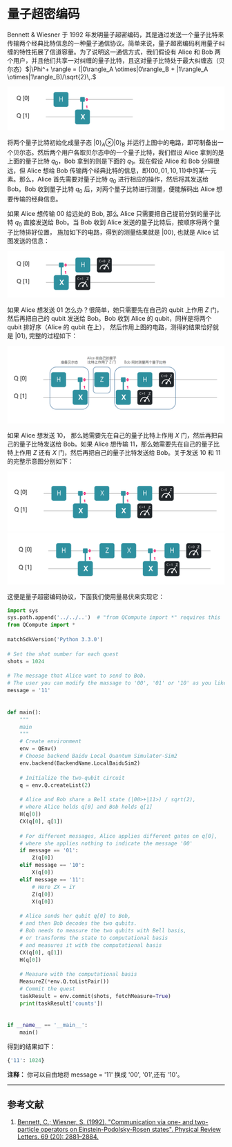 # 量子超密编码

Bennett & Wiesner 于 1992 年发明量子超密编码，其是通过发送一个量子比特来传输两个经典比特信息的一种量子通信协议。简单来说，量子超密编码利用量子纠缠的特性拓展了信道容量。为了说明这一通信方式，我们假设有 Alice 和 Bob 两个用户，并且他们共享一对纠缠的量子比特，且这对量子比特处于最大纠缠态（贝尔态）$|\Phi^+ \rangle = (|0\rangle_A \otimes|0\rangle_B + |1\rangle_A \otimes|1\rangle_B)/\sqrt{2}\,.$

![avatar](./PIC/bell_QH.png)

将两个量子比特初始化成量子态 $|0\rangle_A\otimes|0\rangle_B$ 并运行上图中的电路，即可制备出一个贝尔态。然后两个用户各取贝尔态中的一个量子比特，我们假设 Alice 拿到的是上面的量子比特 $q_0$，Bob 拿到的则是下面的 $q_1$。现在假设 Alice 和 Bob 分隔很远，但 Alice 想给 Bob 传输两个经典比特的信息，即$\{00,01,10,11\}$中的某一元素。那么，Alice 首先需要对量子比特 $q_0$ 进行相应的操作，然后将其发送给 Bob。Bob 收到量子比特 $q_0$ 后，对两个量子比特进行测量，便能解码出 Alice 想要传输的经典信息。

如果 Alice 想传输 $00$ 给远处的 Bob, 那么 Alice 只需要把自己提前分到的量子比特 $q_0$ 直接发送给 Bob。当 Bob 收到 Alice 发送的量子比特后，按顺序将两个量子比特排好位置， 施加如下的电路，得到的测量结果就是 $\lvert {00}\rangle$, 也就是 Alice 试图发送的信息：

![avatar](./PIC/measure_QH.png)

如果 Alice 想发送 $01$ 怎么办？很简单，她只需要先在自己的 qubit 上作用 $Z$ 门，然后再把自己的 qubit 发送给 Bob。Bob 收到 Alice 的 qubit，同样是将两个 qubit 排好序（Alice 的 qubit 在上）， 然后作用上图的电路，测得的结果恰好就是 $\lvert {01}\rangle$, 完整的过程如下：

![avatar](./PIC/procedure_QH.png)

如果 Alice 想发送 $10$， 那么她需要先在自己的量子比特上作用 $X$ 门，然后再把自己的量子比特发送给 Bob。如果 Alice 想传输 $11$，那么她需要先在自己的量子比特上作用 $Z$ 还有 $X$ 门，然后再把自己的量子比特发送给 Bob。关于发送 $10$ 和 $11$ 的完整示意图分别如下：

![avatar](./PIC/message10_QH.png)
![avatar](./PIC/message_11_QH.png)


这便是量子超密编码协议，下面我们使用量易伏来实现它：
```python
import sys
sys.path.append('../../..')  # "from QCompute import *" requires this
from QCompute import *

matchSdkVersion('Python 3.3.0')

# Set the shot number for each quest
shots = 1024

# The message that Alice want to send to Bob.
# The user you can modify the massage to '00', '01' or '10' as you like
message = '11'


def main():
    """
    main
    """
    # Create environment
    env = QEnv()
    # Choose backend Baidu Local Quantum Simulator-Sim2
    env.backend(BackendName.LocalBaiduSim2)
    
    # Initialize the two-qubit circuit
    q = env.Q.createList(2)
    
    # Alice and Bob share a Bell state (|00>+|11>) / sqrt(2),
    # where Alice holds q[0] and Bob holds q[1]
    H(q[0])
    CX(q[0], q[1])

    # For different messages, Alice applies different gates on q[0],
    # where she applies nothing to indicate the message '00'
    if message == '01':
        Z(q[0])
    elif message == '10':
        X(q[0])
    elif message == '11':
        # Here ZX = iY
        Z(q[0])
        X(q[0])
    
    # Alice sends her qubit q[0] to Bob,
    # and then Bob decodes the two qubits.
    # Bob needs to measure the two qubits with Bell basis,
    # or transforms the state to computational basis
    # and measures it with the computational basis
    CX(q[0], q[1])
    H(q[0])
    
    # Measure with the computational basis
    MeasureZ(*env.Q.toListPair())
    # Commit the quest
    taskResult = env.commit(shots, fetchMeasure=True)
    print(taskResult['counts'])


if __name__ == '__main__':
    main()
```

得到的结果如下：
```python
{'11': 1024}
```
**注释：** 你可以自由地将 message = '11' 换成 '00', '01',还有 '10'。

---
## 参考文献
1. [Bennett, C.; Wiesner, S. (1992). "Communication via one- and two-particle operators on Einstein-Podolsky-Rosen states". Physical Review Letters. 69 (20): 2881–2884. ](https://journals.aps.org/prl/abstract/10.1103/PhysRevLett.69.2881)
